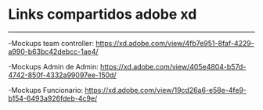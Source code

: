 # Links compartidos adobe xd
****

-Mockups team controller: https://xd.adobe.com/view/4fb7e951-8faf-4229-a990-b63bc42debcc-1ae4/

-Mockups Admin de Admin: https://xd.adobe.com/view/405e4804-b57d-4742-850f-4332a99097ee-150d/

-Mockups Funcionario: https://xd.adobe.com/view/19cd26a6-e58e-4fe9-b154-6493a926fdeb-4c9e/